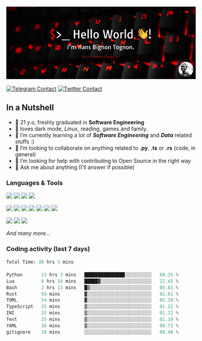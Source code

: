 ![Cover](assets/gh-readme-cover.png)

[![Telegram Contact](https://img.shields.io/badge/Telegram-%230088CC.svg?style=for-the-badge&logo=telegram&logoColor=white)](https://t.me/hanstobi) [![Twitter Contact](https://img.shields.io/badge/Twitter-%2308A0E9.svg?style=for-the-badge&logo=twitter&logoColor=white)](https://twitter.com/_tobihans)

## In a Nutshell
- 👤 21 y.o, freshly graduated in **Software Engineering**
- 🖤 loves dark mode, *Linux*, reading, games and family.
- 🌱 I’m currently learning a lot of ***Software Engineering*** and ***Data*** related stuffs :)
- 👯 I’m looking to collaborate on anything related to **.py**, **.ts** or **.rs** (code, in general)
- 🤔 I’m looking for help with contributing to Open Source in the right way
- 💬 Ask me about anything (I'll answer if possible)

### Languages & Tools
![](https://img.shields.io/badge/Linux-%23eab30f.svg?style=for-the-badge&logo=linux&logoColor=black) ![](https://img.shields.io/badge/Git-%23e54a2f.svg?style=for-the-badge&logo=git&logoColor=white) ![](https://img.shields.io/badge/Github-%231a1d21.svg?style=for-the-badge&logo=github&logoColor=white) ![](https://img.shields.io/badge/Docker-%230394f0.svg?style=for-the-badge&logo=docker&logoColor=white)

![](https://img.shields.io/badge/C-%231a1d21.svg?style=for-the-badge&logo=C&logoColor=white) ![](https://img.shields.io/badge/TypeScript-%230074c2.svg?style=for-the-badge&logo=typescript&logoColor=white) ![](https://img.shields.io/badge/Python-%23f0c540.svg?style=for-the-badge&logo=python) ![](https://img.shields.io/badge/Rust-%23ea4800.svg?style=for-the-badge&logo=rust) ![](https://img.shields.io/badge/Php-%237175aa.svg?style=for-the-badge&logo=php&logoColor=white) ![](https://img.shields.io/badge/HTML-%23d84924.svg?style=for-the-badge&logo=html5&logoColor=white) ![](https://img.shields.io/badge/Scss-%23c45f92.svg?style=for-the-badge&logo=sass&logoColor=white)

![](https://img.shields.io/badge/Vue-%23314559.svg?style=for-the-badge&logo=vue.js) ![](https://img.shields.io/badge/Laravel-%23e54a2f.svg?style=for-the-badge&logo=laravel&logoColor=white) ![](https://img.shields.io/badge/Adonis-%235a45ff.svg?style=for-the-badge&logo=adonisjs)

*And many more...*

### Coding activity (last 7 days)
<!--START_SECTION:waka-->

```python
Total Time: 38 hrs 5 mins

Python       23 hrs 3 mins   ███████████████░░░░░░░░░░   60.35 %
Lua          8 hrs 34 mins   █████▓░░░░░░░░░░░░░░░░░░░   22.45 %
Bash         2 hrs 13 mins   █▒░░░░░░░░░░░░░░░░░░░░░░░   05.81 %
Rust         59 mins         ▓░░░░░░░░░░░░░░░░░░░░░░░░   02.61 %
TOML         54 mins         ▓░░░░░░░░░░░░░░░░░░░░░░░░   02.39 %
TypeScript   25 mins         ▒░░░░░░░░░░░░░░░░░░░░░░░░   01.12 %
INI          25 mins         ▒░░░░░░░░░░░░░░░░░░░░░░░░   01.12 %
Text         25 mins         ▒░░░░░░░░░░░░░░░░░░░░░░░░   01.10 %
YAML         16 mins         ▒░░░░░░░░░░░░░░░░░░░░░░░░   00.72 %
gitignore    10 mins         ░░░░░░░░░░░░░░░░░░░░░░░░░   00.48 %
```

<!--END_SECTION:waka-->
